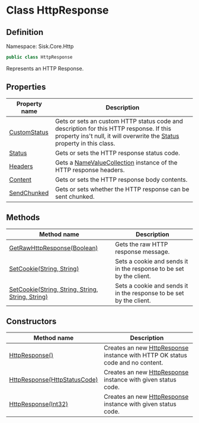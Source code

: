 # Class HttpResponse

## Definition
Namespace: Sisk.Core.Http

```csharp
public class HttpResponse
```

Represents an HTTP Response.

## Properties

| Property name | Description |
| --- | --- |
| [CustomStatus](/spec/Sisk/Core/Http/HttpResponse/CustomStatus) | Gets or sets an custom HTTP status code and description for this HTTP response. If this property ins't null, it will overwrite the [Status](/spec/Sisk/Core/Http/HttpResponse/Status) property in this class. | 
| [Status](/spec/Sisk/Core/Http/HttpResponse/Status) | Gets or sets the HTTP response status code. | 
| [Headers](/spec/Sisk/Core/Http/HttpResponse/Headers) | Gets a [NameValueCollection](/spec/System/Collections/Specialized/NameValueCollection) instance of the HTTP response headers. | 
| [Content](/spec/Sisk/Core/Http/HttpResponse/Content) | Gets or sets the HTTP response body contents. | 
| [SendChunked](/spec/Sisk/Core/Http/HttpResponse/SendChunked) | Gets or sets whether the HTTP response can be sent chunked. | 

## Methods

| Method name | Description |
| --- | --- |
| [GetRawHttpResponse(Boolean)](/spec/Sisk/Core/Http/HttpResponse/GetRawHttpResponse--Boolean) | Gets the raw HTTP response message. | 
| [SetCookie(String, String)](/spec/Sisk/Core/Http/HttpResponse/SetCookie--String-String) | Sets a cookie and sends it in the response to be set by the client. | 
| [SetCookie(String, String, String, String, String)](/spec/Sisk/Core/Http/HttpResponse/SetCookie--String-String-String-String-String) | Sets a cookie and sends it in the response to be set by the client. | 

## Constructors

| Method name | Description |
| --- | --- |
| [HttpResponse()](/spec/Sisk/Core/Http/HttpResponse/_ctor--) | Creates an new [HttpResponse](/spec/Sisk/Core/Http/HttpResponse) instance with HTTP OK status code and no content. | 
| [HttpResponse(HttpStatusCode)](/spec/Sisk/Core/Http/HttpResponse/_ctor--HttpStatusCode) | Creates an new [HttpResponse](/spec/Sisk/Core/Http/HttpResponse) instance with given status code. | 
| [HttpResponse(Int32)](/spec/Sisk/Core/Http/HttpResponse/_ctor--Int32) | Creates an new [HttpResponse](/spec/Sisk/Core/Http/HttpResponse) instance with given status code. | 

